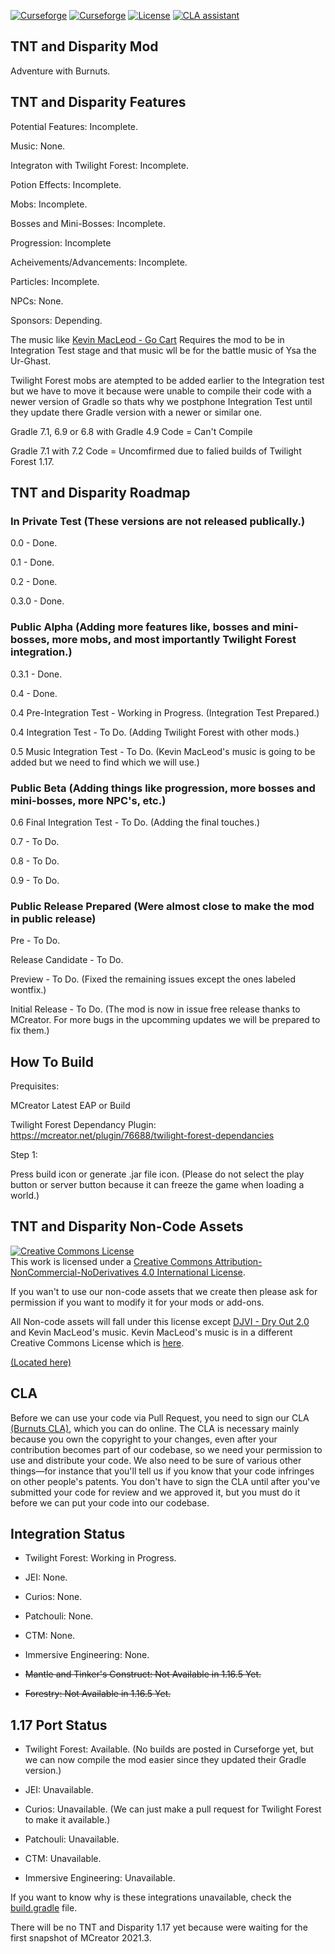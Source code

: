 [![Curseforge](http://cf.way2muchnoise.eu/full_tnt-and-disparity_downloads.svg)](https://minecraft.curseforge.com/projects/tnt-and-disparity) [![Curseforge](http://cf.way2muchnoise.eu/versions/For%20MC_tnt-and-disparity_all.svg)](https://minecraft.curseforge.com/projects/tnt-and-disparity) [![License](https://img.shields.io/badge/License-GNU-blue.svg?style=flat-square)](https://opensource.org/licenses/LGPL-2.1) [![CLA assistant](https://cla-assistant.io/readme/badge/Team-Burnuts/BurnutsPlusTNTandDisparityMod)](https://cla-assistant.io/Team-Burnuts/BurnutsPlusTNTandDisparityMod)
## TNT and Disparity Mod

Adventure with Burnuts.

## TNT and Disparity Features

Potential Features: Incomplete.

Music: None.

Integraton with Twilight Forest: Incomplete.

Potion Effects: Incomplete.

Mobs: Incomplete.

Bosses and Mini-Bosses: Incomplete.

Progression: Incomplete

Acheivements/Advancements: Incomplete.

Particles: Incomplete.

NPCs: None.

Sponsors: Depending.

The music like [Kevin MacLeod - Go Cart](https://incompetech.com/music/royalty-free/index.html?isrc=USUAN1300006) Requires the mod to be in Integration Test stage and that music wll be for the battle music of Ysa the Ur-Ghast. 

Twilight Forest mobs are atempted to be added earlier to the Integration test but we have to move it because were unable to compile their code with a newer version of Gradle so thats why we postphone Integration Test until they update there Gradle version with a newer or similar one.

Gradle 7.1, 6.9 or 6.8 with Gradle 4.9 Code = Can't Compile

Gradle 7.1 with 7.2 Code = Uncomfirmed due to falied builds of Twilight Forest 1.17.

## TNT and Disparity Roadmap

### In Private Test (These versions are not released publically.)

0.0 - Done.

0.1 - Done.

0.2 - Done.

0.3.0 - Done.

### Public Alpha (Adding more features like, bosses and mini-bosses, more mobs, and most importantly Twilight Forest integration.)

0.3.1 - Done.

0.4 - Done.

0.4 Pre-Integration Test - Working in Progress. (Integration Test Prepared.)

0.4 Integration Test - To Do. (Adding Twilight Forest with other mods.)

0.5 Music Integration Test - To Do. (Kevin MacLeod's music is going to be added but we need to find which we will use.)

### Public Beta (Adding things like progression, more bosses and mini-bosses, more NPC's, etc.)

0.6 Final Integration Test - To Do. (Adding the final touches.)

0.7 - To Do.

0.8 - To Do.

0.9  - To Do.

### Public Release Prepared (Were almost close to make the mod in public release)

Pre - To Do.

Release Candidate - To Do.

Preview - To Do. (Fixed the remaining issues except the ones labeled wontfix.)

Initial Release - To Do. (The mod is now in issue free release thanks to MCreator. For more bugs in the upcomming updates we will be prepared to fix them.)

## How To Build

Prequisites:

MCreator Latest EAP or Build

Twilight Forest Dependancy Plugin: https://mcreator.net/plugin/76688/twilight-forest-dependancies

Step 1:

Press build icon or generate .jar file icon. (Please do not select the play button or server button because it can freeze the game when loading a world.)

## TNT and Disparity Non-Code Assets
<a rel="license" href="http://creativecommons.org/licenses/by-nc-nd/4.0/"><img alt="Creative Commons License" style="border-width:0" src="https://i.creativecommons.org/l/by-nc-nd/4.0/88x31.png" /></a><br />This work is licensed under a <a rel="license" href="http://creativecommons.org/licenses/by-nc-nd/4.0/">Creative Commons Attribution-NonCommercial-NoDerivatives 4.0 International License</a>.

If you wan't to use our non-code assets that we create then please ask for permission if you want to modify it for your mods or add-ons.

All Non-code assets will fall under this license except [DJVI - Dry Out 2.0](https://github.com/Team-Burnuts/BurnutsPlusTNTandDisparityMod/blob/master/src/main/resources/assets/tnt_and_disparity/sounds/djvi-dry-out-2.0-mp3.ogg) and Kevin MacLeod's music. Kevin MacLeod's music is in a different Creative Commons License which is [here](https://creativecommons.org/licenses/by/3.0/).

[(Located here)](src/main/resources/assets)

## CLA

Before we can use your code via Pull Request, you need to sign our CLA [(Burnuts CLA)](https://cla-assistant.io/Team-Burnuts/BurnutsPlusTNTandDisparityMod), which you can do online.
The CLA is necessary mainly because you own the copyright to your changes, even after your contribution 
becomes part of our codebase, so we need your permission to use and distribute your code. We also need to be sure 
of various other things—for instance that you'll tell us if you know that your code infringes on other people's patents. 
You don't have to sign the CLA until after you've submitted your code for review and we approved it, but you must do it before
 we can put your code into our codebase.

## Integration Status

- Twilight Forest: Working in Progress.

- JEI: None.

- Curios: None.

- Patchouli: None.

- CTM: None.

- Immersive Engineering: None.

- ~~Mantle and Tinker's Construct: Not Available in 1.16.5 Yet.~~

- ~~Forestry: Not Available in 1.16.5 Yet.~~

## 1.17 Port Status

- Twilight Forest: Available. (No builds are posted in Curseforge yet, but we can now compile the mod easier since they updated their Gradle version.)

- JEI: Unavailable.

- Curios: Unavailable. (We can just make a pull request for Twilight Forest to make it available.)

- Patchouli: Unavailable.

- CTM: Unavailable.

- Immersive Engineering: Unavailable.

If you want to know why is these integrations unavailable, check the [build.gradle](https://github.com/TeamTwilight/twilightforest/blob/1.17.x/build.gradle) file.

There will be no TNT and Disparity 1.17 yet because were waiting for the first snapshot of MCreator 2021.3.
